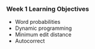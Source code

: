 ### Week 1 Learning Objectives
* Word probabilities
* Dynamic programming
* Minimum edit distance
* Autocorrect
